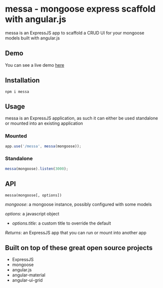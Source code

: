 messa - mongoose express scaffold with angular.js
====

messa is an ExpressJS app to scaffold a CRUD UI for your mongoose models built with angular.js  

## Demo

You can see a live demo [here](https://messa-demo.herokuapp.com/)

## Installation

`npm i messa`

## Usage

messa is an ExpressJS application, as such it can either be used standalone or mounted into an existing application

### Mounted

```js
app.use('/messa', messa(mongoose));
```

### Standalone 

```js
messa(mongoose).listen(3000);
```

## API

`messa(mongoose[, options])`

*mongoose*: a mongoose instance, possibly configured with some models

*options*: a javascript object

- *options.title*: a custom title to override the default 

*Returns*: an ExpressJS app that you can run or mount into another app

## Built on top of these great open source projects

- ExpressJS
- mongoose
- angular.js
- angular-material
- angular-ui-grid